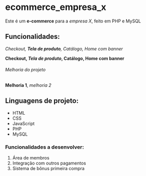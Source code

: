 # ecommerce_empresa_x

Este é um **e-commerce** para a *empresa X*, feito em PHP e MySQL

## Funcionalidades:

_Checkout, **Tela de produto**, Catálogo, Home com banner_

**Checkout, _Tela de produto_, Catálogo, Home com banner**


###### Melhoria do projeto

__Melhoria 1__, _melhoria 2_

## Linguagens de projeto:

* HTML
* CSS
* JavaScript
* PHP
* MySQL

### Funcionalidades a desenvolver:

1. Área de membros
2. Integração com outros pagamentos
3. Sistema de bônus primeira compra